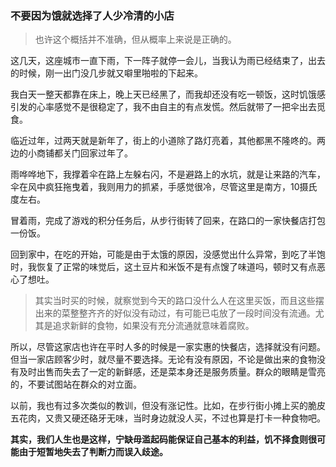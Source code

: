 ### 不要因为饿就选择了人少冷清的小店

> 也许这个概括并不准确，但从概率上来说是正确的。

这几天，这座城市一直下雨，下一阵子就停一会儿，当我认为雨已经结束了，出去的时候，刚一出门没几步就又噼里啪啦的下起来。

我白天一整天都靠在床上，晚上天已经黑了，而我却还没有吃一顿饭，这时饥饿感引发的心率感觉不是很稳定了，我不由自主的有点发慌。然后就带了一把伞出去觅食。

临近过年，过两天就是新年了，街上的小道除了路灯亮着，其他都黑不隆咚的。两边的小商铺都关门回家过年了。

雨哗哗地下，我撑着伞在路上左躲右闪，不是避路上的水坑，就是让来路的汽车，伞在风中疯狂拖曳着，我则用力的抓紧，手感觉很冷，尽管这里是南方，10摄氏度左右。

冒着雨，完成了游戏的积分任务后，从步行街转了回来，在路口的一家快餐店打包一份饭。

回到家中，在吃的开始，可能是由于太饿的原因，没感觉出什么异常，到吃了半饱时，我恢复了正常的味觉后，这土豆片和米饭不是有点馊了味道吗，顿时又有点恶心了想吐。

> 其实当时买的时候，就察觉到今天的路口没什么人在这里买饭，而且这些摆出来的菜整整齐齐的好似没有动过，有可能已屯放了一段时间没有流通。尤其是追求新鲜的食物，如果没有充分流通就意味着腐败。

所以，尽管这家店也许在平时人多的时候是一家实惠的快餐店，选择就没有问题。但当一家店顾客少时，就尽量不要选择。无论有没有原因，不论是做出来的食物没有及时出售而失去了一定的新鲜感，还是菜本身还是服务质量。群众的眼睛是雪亮的，不要试图站在群众的对立面。

以前，我也有过多次类似的教训，但没有涨记性。比如，在步行街小摊上买的脆皮五花肉，又贵又硬还硌牙无味，当时身边就没人买，不过也算是打卡一种食物吧。

**其实，我们人生也是这样，宁缺毋滥起码能保证自己基本的利益，饥不择食则很可能由于短暂地失去了判断力而误入歧途。**